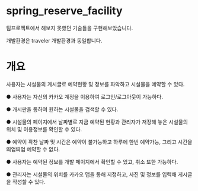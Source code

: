 # spring_reserve_facility

팀프로젝트에서 해보지 못했던 기술들을 구현해보았습니다.

개발환경은 traveler 개발환경과 동일합니다.

# 개요

 사용자는 시설물의 게시글로 예약현황 및 정보를 파악하고 시설물을 예약할 수 있다.
 
● 사용자는 자신의 카카오 계정을 이용하여 로그인/로그아웃이 가능하다.

● 개시판을 통하여 원하는 시설물을 검색할 수 있다.

● 시설물의 페이지에서 날짜별로 지금 예약된 현황과 관리자가 저장해 놓은 시설물의 위치 및 이용정보를 확인할 수 있다.

● 예약이 꽉찬 날짜 및 시간은 예약이 불가능하고 하루에 한번 예약가능, 그리고 시간을 띄엄띄엄 예약할 수 없다.

● 사용자는 예약된 정보를 개발 페이지에서 확인할 수 있고, 취소 또한 가능하다.

● 관리자는 시설물의 위치를 카카오 맵을 통해 지정하고, 사진 및 정보를 입력해 게시글을 작성할 수 있다.


